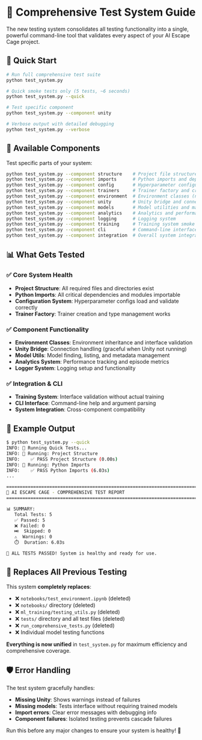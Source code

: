# 🧪 Comprehensive Test System Guide

The new testing system consolidates all testing functionality into a single, powerful command-line tool that validates every aspect of your AI Escape Cage project.

## 🚀 Quick Start

```bash
# Run full comprehensive test suite
python test_system.py

# Quick smoke tests only (5 tests, ~6 seconds)
python test_system.py --quick

# Test specific component
python test_system.py --component unity

# Verbose output with detailed debugging
python test_system.py --verbose
```

## 🎯 Available Components

Test specific parts of your system:

```bash
python test_system.py --component structure    # Project file structure
python test_system.py --component imports      # Python imports and dependencies
python test_system.py --component config       # Hyperparameter configuration system
python test_system.py --component trainers     # Trainer factory and creation
python test_system.py --component environment  # Environment classes (no Unity needed)
python test_system.py --component unity        # Unity bridge and connection
python test_system.py --component models       # Model utilities and management
python test_system.py --component analytics    # Analytics and performance tracking
python test_system.py --component logging      # Logging system
python test_system.py --component training     # Training system smoke test
python test_system.py --component cli          # Command-line interface
python test_system.py --component integration  # Overall system integration
```

## 📊 What Gets Tested

### ✅ **Core System Health**
- **Project Structure**: All required files and directories exist
- **Python Imports**: All critical dependencies and modules importable
- **Configuration System**: Hyperparameter configs load and validate correctly
- **Trainer Factory**: Trainer creation and type management works

### ✅ **Component Functionality**
- **Environment Classes**: Environment inheritance and interface validation
- **Unity Bridge**: Connection handling (graceful when Unity not running)
- **Model Utils**: Model finding, listing, and metadata management
- **Analytics System**: Performance tracking and episode metrics
- **Logger System**: Logging setup and functionality

### ✅ **Integration & CLI**
- **Training System**: Interface validation without actual training
- **CLI Interface**: Command-line help and argument parsing
- **System Integration**: Cross-component compatibility

## 🎉 Example Output

```bash
$ python test_system.py --quick
INFO: 🚀 Running Quick Tests...
INFO: 🧪 Running: Project Structure
INFO:    ✅ PASS Project Structure (0.00s)
INFO: 🧪 Running: Python Imports
INFO:    ✅ PASS Python Imports (6.03s)
...

================================================================================
🧪 AI ESCAPE CAGE - COMPREHENSIVE TEST REPORT
================================================================================

📊 SUMMARY:
   Total Tests: 5
   ✅ Passed: 5
   ❌ Failed: 0
   ⏭️  Skipped: 0
   ⚠️  Warnings: 0
   ⏱️  Duration: 6.03s

🎉 ALL TESTS PASSED! System is healthy and ready for use.
```

## 🚨 Replaces All Previous Testing

This system **completely replaces**:
- ❌ `notebooks/test_environment.ipynb` (deleted)
- ❌ `notebooks/` directory (deleted)
- ❌ `ml_training/testing_utils.py` (deleted)
- ❌ `tests/` directory and all test files (deleted)
- ❌ `run_comprehensive_tests.py` (deleted)
- ❌ Individual model testing functions

**Everything is now unified** in `test_system.py` for maximum efficiency and comprehensive coverage.

## 🛡️ Error Handling

The test system gracefully handles:
- **Missing Unity**: Shows warnings instead of failures
- **Missing models**: Tests interface without requiring trained models
- **Import errors**: Clear error messages with debugging info
- **Component failures**: Isolated testing prevents cascade failures

Run this before any major changes to ensure your system is healthy! 🎯 